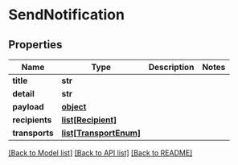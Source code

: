 # SendNotification

## Properties
Name | Type | Description | Notes
------------ | ------------- | ------------- | -------------
**title** | **str** |  | 
**detail** | **str** |  | 
**payload** | [**object**](.md) |  | 
**recipients** | [**list[Recipient]**](Recipient.md) |  | 
**transports** | [**list[TransportEnum]**](TransportEnum.md) |  | 

[[Back to Model list]](../README.md#documentation-for-models) [[Back to API list]](../README.md#documentation-for-api-endpoints) [[Back to README]](../README.md)



